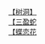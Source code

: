 [【树洞】](http://tieba.baidu.com/p/3257442507?see_lz=1&pn=)   
[【三盈蛇](http://tieba.baidu.com/p/3257372454?see_lz=1&pn=)   
[【蝶恋花](http://tieba.baidu.com/p/3256220363?see_lz=1&pn=)   
